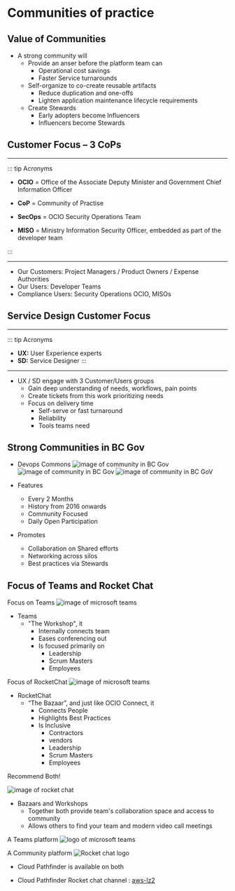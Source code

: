 # Communities of practice
 ## Value of Communities
* A strong community will
    * Provide an anser before the platform team can
        * Operational cost savings
        * Faster Service turnarounds
    * Self-organize to co-create reusable artifacts
        * Reduce duplication and one-offs
        * Lighten application maintenance lifecycle requirements
    * Create Stewards
        * Early adopters become Influencers
        * Influencers become Stewards

## Customer Focus – 3 CoPs
---
::: tip Acronyms

- **OCIO** = Office of the Associate Deputy Minister and Government Chief Information Officer

- **CoP** = Community of Practise

- **SecOps** = OCIO Security Operations Team

- **MISO** = Ministry Information Security Officer, embedded as part of the developer team

:::

---
* Our Customers: Project Managers / Product Owners / Expense Authorities  
* Our Users: Developer Teams
* Compliance Users: Security Operations OCIO, MISOs

## Service Design Customer Focus
---
::: tip Acronyms
- **UX:** User Experience experts
- **SD:** Service Designer
:::


---

* UX / SD engage with 3 Customer/Users groups
    * Gain deep understanding of needs, workflows, pain points
    * Create tickets from this work prioritizing needs
    * Focus on delivery time
        * Self-serve or fast turnaround
         * Reliability
        * Tools teams need

## Strong Communities in BC Gov

* Devops Commons
![image of community in BC Gov](./images/communities1.png)
![image of community in BC Gov](./images/communities3.png)
![image of community in BC GoV](./images/communities2.png)

* Features
    *  Every 2 Months
    * History from 2016 onwards
    * Community Focused
    * Daily Open Participation
* Promotes
    * Collaboration on Shared efforts
    * Networking across silos
    * Best practices via Stewards
    
## Focus of Teams and Rocket Chat
 Focus on Teams 
![image of microsoft teams](./images/teams.png)
* Teams
    * "The Workshop", it
        * Internally connects team
        * Eases conferencing out
        * Is focused primarily on 
            * Leadership
            * Scrum Masters
            * Employees

Focus of RocketChat
![image of microsoft teams](./images/rocket_chat.png)
* RocketChat
    * “The Bazaar”, and just like OCIO Connect, it
        * Connects People
        * Highlights Best Practices
        * Is Inclusive 
            * Contractors
            * vendors
            * Leadership
            * Scrum Masters
            * Employees

Recommend Both!


![image of rocket chat](./images/teams_rocketchat.png)
* Bazaars and Workshops
    * Together both provide team's collaboration space and access to community
    * Allows others to find your team and modern video call meetings

A Teams platform
![logo of microsoft teams](./images/teams_logo.png)

A Community platform
![Rocket chat logo](./images/rocketchat_logo.png)




* Cloud Pathfinder is available on both 

* Cloud Pathfinder Rocket chat channel : [aws-lz2](https://chat.pathfinder.gov.bc.ca/group/aws-lz2)









